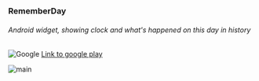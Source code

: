 ### RememberDay

###### Android widget, showing clock and what's happened on this day in history
![Google][Google] [Link to google play][GoogleTxt]

![main][Mainpng]



[Mainpng]: https://cloud.githubusercontent.com/assets/8672252/12783966/7917a636-ca95-11e5-8874-83942059d259.png
[Google]:http://rexee.github.io/MistaReader/images/Google_Play_Store_48.png
[GoogleTxt]: https://play.google.com/store/apps/details?id=com.rememberday

